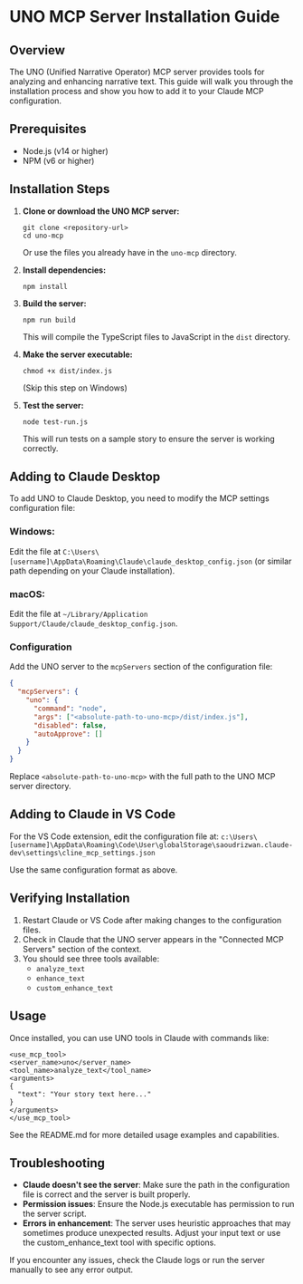 # UNO MCP Server Installation Guide

## Overview

The UNO (Unified Narrative Operator) MCP server provides tools for analyzing and enhancing narrative text. This guide will walk you through the installation process and show you how to add it to your Claude MCP configuration.

## Prerequisites

- Node.js (v14 or higher)
- NPM (v6 or higher)

## Installation Steps

1. **Clone or download the UNO MCP server:**
   ```
   git clone <repository-url>
   cd uno-mcp
   ```
   Or use the files you already have in the `uno-mcp` directory.

2. **Install dependencies:**
   ```
   npm install
   ```

3. **Build the server:**
   ```
   npm run build
   ```
   This will compile the TypeScript files to JavaScript in the `dist` directory.

4. **Make the server executable:**
   ```
   chmod +x dist/index.js
   ```
   (Skip this step on Windows)

5. **Test the server:**
   ```
   node test-run.js
   ```
   This will run tests on a sample story to ensure the server is working correctly.

## Adding to Claude Desktop

To add UNO to Claude Desktop, you need to modify the MCP settings configuration file:

### Windows:
Edit the file at `C:\Users\[username]\AppData\Roaming\Claude\claude_desktop_config.json` (or similar path depending on your Claude installation).

### macOS:
Edit the file at `~/Library/Application Support/Claude/claude_desktop_config.json`.

### Configuration
Add the UNO server to the `mcpServers` section of the configuration file:

```json
{
  "mcpServers": {
    "uno": {
      "command": "node",
      "args": ["<absolute-path-to-uno-mcp>/dist/index.js"],
      "disabled": false,
      "autoApprove": []
    }
  }
}
```

Replace `<absolute-path-to-uno-mcp>` with the full path to the UNO MCP server directory.

## Adding to Claude in VS Code

For the VS Code extension, edit the configuration file at:
`c:\Users\[username]\AppData\Roaming\Code\User\globalStorage\saoudrizwan.claude-dev\settings\cline_mcp_settings.json`

Use the same configuration format as above.

## Verifying Installation

1. Restart Claude or VS Code after making changes to the configuration files.
2. Check in Claude that the UNO server appears in the "Connected MCP Servers" section of the context.
3. You should see three tools available:
   - `analyze_text`
   - `enhance_text`
   - `custom_enhance_text`

## Usage

Once installed, you can use UNO tools in Claude with commands like:

```
<use_mcp_tool>
<server_name>uno</server_name>
<tool_name>analyze_text</tool_name>
<arguments>
{
  "text": "Your story text here..."
}
</arguments>
</use_mcp_tool>
```

See the README.md for more detailed usage examples and capabilities.

## Troubleshooting

- **Claude doesn't see the server**: Make sure the path in the configuration file is correct and the server is built properly.
- **Permission issues**: Ensure the Node.js executable has permission to run the server script.
- **Errors in enhancement**: The server uses heuristic approaches that may sometimes produce unexpected results. Adjust your input text or use the custom_enhance_text tool with specific options.

If you encounter any issues, check the Claude logs or run the server manually to see any error output.
